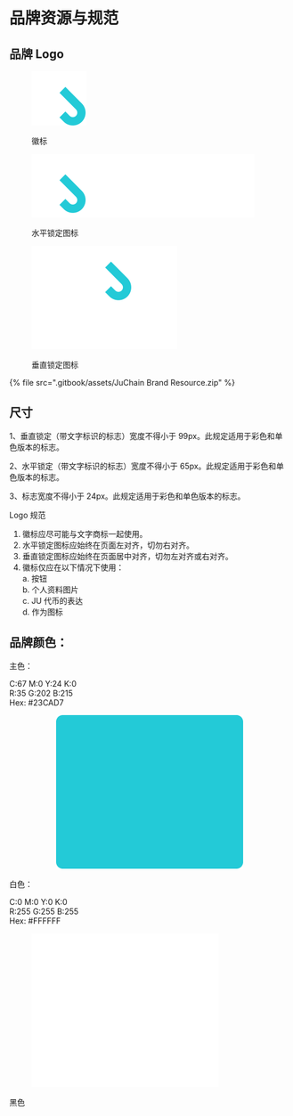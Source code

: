 # 品牌资源与规范

## 品牌 Logo

<figure><img src=".gitbook/assets/logo.svg" alt=""><figcaption><p>徽标</p></figcaption></figure>

<figure><img src=".gitbook/assets/logo1.svg" alt=""><figcaption><p>水平锁定图标</p></figcaption></figure>

<figure><img src=".gitbook/assets/logo2.svg" alt=""><figcaption><p>垂直锁定图标</p></figcaption></figure>

{% file src=".gitbook/assets/JuChain Brand Resource.zip" %}

## 尺寸

1、垂直锁定（带文字标识的标志）宽度不得小于 99px。此规定适用于彩色和单色版本的标志。

2、水平锁定（带文字标识的标志）宽度不得小于 65px。此规定适用于彩色和单色版本的标志。

3、标志宽度不得小于 24px。此规定适用于彩色和单色版本的标志。



Logo 规范

1. 徽标应尽可能与文字商标一起使用。
2. 水平锁定图标应始终在页面左对齐，切勿右对齐。
3. 垂直锁定图标应始终在页面居中对齐，切勿左对齐或右对齐。
4. 徽标仅应在以下情况下使用：\
   a. 按钮\
   b. 个人资料图片\
   c. JU 代币的表达\
   d. 作为图标



## 品牌颜色：

主色：

C:67 M:0 Y:24 K:0\
R:35 G:202 B:215\
Hex: #23CAD7

<div align="center"><figure><img src=".gitbook/assets/Frame 1410104223.png" alt=""><figcaption></figcaption></figure></div>

白色：

C:0 M:0 Y:0 K:0\
R:255 G:255 B:255\
Hex: #FFFFFF

<figure><img src=".gitbook/assets/Frame 1410104225.png" alt=""><figcaption></figcaption></figure>

黑色

<figure><img src=".gitbook/assets/#000000.png" alt=""><figcaption></figcaption></figure>

